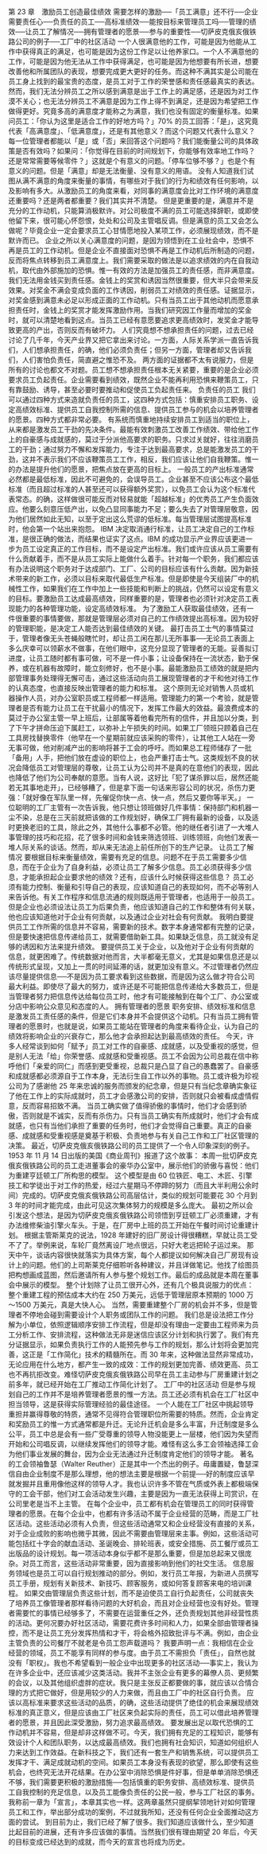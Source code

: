 第 23 章　激励员工创造最佳绩效 
 需要怎样的激励──「员工满意」还不行──企业需要责任心──负责任的员工──高标准绩效──能按目标来管理员工吗──管理的绩效──让员工了解情况──拥有管理者的愿景──参与的重要性──切萨皮克俄亥俄铁路公司的例子──工厂中的社区活动 
 一个人很满意他的工作，可能是因为他能从工作中获得真正的满足，也可能是因为这份工作足以让他养家口。一个人不满意他的工作，可能是因为他无法从工作中获得满足，也可能是因为他想要有所长进，想要改善他和所属团队的表现，想要完成更大更好的任务。而这种不满其实是公司能在员工身上找到的最宝贵的态度，是员工对于工作的荣誉感和责任感最真实的表达。然而，我们无法分辨员工之所以感到满意是出于工作上的满足感，还是因为对工作漠不关心；也无法分辨员工不满意是因为工作上得不到满足，还是因为希望把工作做得更好。究竟多高的满意度才能称之为满意，我们也没有固定的衡量标准。如果问员工：「你认为这里是适合工作的好地方吗？」70% 的员工回答：「是」，这究竟代表「高满意度」、「低满意度」，还是有其他意义？而这个问题又代表什么意义？每一位管理者都能以「是」或「否」来回答这个问题吗？我们能衡量公司的具体政策是否有效吗？如果问：「你觉得在目前的时间规划下，你能够有效率地工作吗？还是常常需要等候零件？」这就是个有意义的问题。「停车位够不够？」也是个有意义的问题。但是「满意」却是无法衡量、没有意义的用语。
 没有人知道我们试图从满不满意的角度来衡量的事情，有哪些对于我们的行为和绩效有任何影响，以及影响有多大。从激励员工的角度来看，对同事的满意度会比对工作环境的满意度还重要吗？还是两者都重要？我们其实并不清楚。
 但是更重要的是，满意并不是充分的工作动机，只能算消极默许。对公司极度不满的员工可能选择辞职，或即使他留下来，很可能心怀怨恨，处处和公司及主管唱反调。但是满意的员工又会怎么做呢？毕竟企业一定会要求员工心甘情愿地投入某项工作，必须展现绩效，而不是默许而已。
 企业之所以关心满意度的问题，是因为领悟到在工业社会中，恐惧不再是员工的工作动机。但是企业不直接面对恐惧不再是工作动机后所制造的问题，反而将焦点转移到员工满意度上。我们需要采取的做法是以追求绩效的内在自我动机，取代由外部施加的恐惧。惟一有效的方法是加强员工的责任感，而非满意度。
 我们无法用金钱买到责任感。金钱上的奖赏和诱因当然很重要，但大半只会带来反效果。对奖金不满会变成负面的工作诱因，削弱员工对绩效的责任感。证据显示，对奖金感到满意未必足以形成正面的工作动机。只有当员工出于其他动机而愿意承担责任时，金钱上的奖赏才能发挥激励作用。当我们研究因工作量而增加的奖金时，就可以清楚地看到这点。当员工已经有意愿要追求更高绩效时，发奖金才能导致更高的产出，否则反而有破坏力。
 人们究竟想不想承担责任的问题，过去已经讨论了几千年，今天产业界又把它拿出来讨论。一方面，人际关系学派一直告诉我们，人们想承担责任，的确，他们必须负责任；但另一方面，管理者却又告诉我们，人们害怕负责任，简直避之惟恐不及。
 两方面的证据都不太有说服力，但是所有的讨论也都文不对题。员工想不想承担责任根本无关紧要，重要的是企业必须要求员工负起责任。企业需要看到绩效，既然企业不能再利用恐惧来鞭策员工，只有靠鼓励、诱导，甚至必要时要推动和促使员工负起责任来。
 负责任的员工 
 我们可以通过四种方式来造就负责任的员工，这四种方式包括：慎重安排员工职务、设定高绩效标准、提供员工自我控制所需的信息、提供员工参与的机会以培养管理者的愿景。四种方式都非常必要。
 有系统而慎重地持续安排员工到适当的职位上，从来都是激发员工干劲的先决条件。最能有效刺激员工改善工作绩效、带给他工作上的自豪感与成就感的，莫过于分派他高要求的职务。只求过关就好，往往消磨员工的干劲；通过努力不懈和发挥能力，专注于达到最高要求，总是能激发员工的干劲，这并不表示我们不应该鞭策员工工作，相反，我们应该让他们自我鞭策。惟一的办法是提升他们的愿景，把焦点放在更高的目标上。
 一般员工的产出标准通常必然都是最低标准，因此不可避免的，会误导员工。企业甚至不应该公布这个最低标准（而且超过标准的人甚至还可以获得额外奖赏），以免员工会认为这个标准代表常态。的确，这样做很可能反而对轻易就能「超越标准」的优秀员工产生负面效应。他要么刻意压低产出，以免凸显同事能力不足；要么失去了对管理层敬意，因为他们居然如此无知，以至于定出这么荒谬的低标准。每当管理层试图提高标准时，他会第一个站出来抱怨。
 IBM 决定取消通行标准，让员工决定自己的工作标准，是很正确的做法，而结果也证实了这点。IBM 的成功显示产业界应该更进一步为员工设定真正的工作目标，而不是设定产出标准。我们或许应该从员工需要有什么贡献着手，而不是从员工实际上能做什么着手。针对每一个职务，我们都应该有办法说明这个职务对于达成部门、工厂、公司的目标应该有什么贡献。因为新技术带来的新工作，必须以目标来取代最低生产标准。但是即使是今天组装厂中的机械性工作，如果我们在工作中加上一些技能和判断上的挑战，仍然可以设定有意义的目标。要激励员工达成最高绩效，同样重要的是，管理者也必须针对决定员工表现能力的各种管理功能，设定高绩效标准。
 为了激励工人获取最佳绩效，还有一件很重要的事情要做，那就是管理层必须对自己的工作绩效提出高标准。因为较好的管理职能，是决定工人能否达到最佳绩效的关键。
 最打击员工士气的事情莫过于，管理者像无头苍蝇般瞎忙时，却让员工闲在那儿无所事事──无论员工表面上多么庆幸可以领薪水不做事，在他们眼中，这充分显现了管理者的无能。妥善拟订进度，让员工随时都有事可做，可不是一件小事；让设备保持在一流状态，勤于保养，或在机器有故障时，能立刻修好，也不是小事。最能激励员工绩效的就是把内部管理事务处理得无懈可击，通过这些活动向员工展现管理者的才干和他对待工作的认真态度，也直接反映出管理者的能力和标准。
 这个原则无论对销售人员或机器操作人员，对办公室职员或工程师都一样适用。管理能力的第一个考验，就是管理者是否有能力让员工在干扰最小的情况下，发挥工作最大的效益。最浪费成本的莫过于办公室主管一早上班后，让部属等着他看完所有的信件，并且加以分类，到了下午才拼命压迫下属赶工，以弥补上午损失的时间。如果工厂领班只顾着自己在工具房找替换零件（他早在一个星期前就应该采购的零件），让其他工人站在一旁无事可做，他对削减产出的影响将甚于工会的呼吁。而如果总工程师储存了一批「备用」人手，把他们放在虚设的职位上，也会严重打击士气。这类规划不良的状况会降低员工对管理层的尊敬，让员工认为公司并不是真的在意他们的表现，因此也降低了他们为公司奉献的意愿。当有人说，这好比「犯了谋杀罪以后，居然还能若无其事地走开」，已经够糟了，但是拿下面一句话来形容公司的状况，杀伤力更强：「就好像在军队里一样，先催促你快一点、快一点，然后又要你等半天。」
 一位聪明的工厂主管有一次告诉我，他只想让领班做好几件事情：保持部门和机器一尘不染，总是在三天前就把该做的工作规划好，确保工厂拥有最新的设备，以及适时更换老旧的工具，除此之外，其他什么事都不必管。他的继任者引进了一大堆人事管理的技巧和花招，花了很多时间和金钱来筛选领班、训练领班，向他们发表一堆人际关系的谈话。然而，却从来无法追上前任所创下的生产记录。
 让员工了解情况 
 要根据目标来衡量绩效，需要有充足的信息。问题不在于员工需要多少信息，而在于企业为了自身利益，必须让员工了解多少信息。员工必须获得多少信息，才能承担起企业要求他的绩效？还有，应该什么时候获得这些信息？ 
 员工必须有能力控制、衡量和引导自己的表现，应该知道自己的表现如何，而不必等别人来告诉他。有关工作程序和信息流通的规则既适用于管理者，也适用于一般员工。
 但是企业也必须设法让员工为后果负责，他应该知道自己的工作和整体有何关联，他也应该知道他对于企业有何贡献，以及通过企业对社会有何贡献。
 我明白要提供员工工作所需的信息并不容易，需要新的技术。数字本身通常都有完整的记录，但是要快速把信息传递给员工，就需要借助新工具。如果缺乏信息，员工就没有足够的诱因和方法来提升绩效。
 要提供员工关于企业，以及他对于企业有何贡献的信息，就更困难了。传统数据对他而言，大半都毫无意义，尤其是如果信息还是以传统形式呈现，又加上一贯的时间延滞的话，就更加没有意义。不过管理者仍然应该尽量提供信息──不是因为员工要求看到这些数据，而是因为这么做才符合公司最大利益。即使尽了最大的努力，或许还是不可能把信息传递给大多数员工，但是当管理者努力把信息传达给每位员工时，他才有可能接触到在每个工厂、办公室或分店中影响公众意见和态度的人。
 拥有管理者的愿景 
 职务安排、绩效标准和信息是激发员工责任感的条件，但是它们本身并不会提供这个动机。只有当员工拥有管理者的愿景时，也就是说，如果员工能站在管理者的角度来看待企业，认为自己的绩效将影响企业的兴衰存亡，那么他才会承担起达到最高绩效的责任。
 今天，许多人经常谈到如何「赋予」员工对工作的自豪感、成就感，以及受重视的感觉，但是别人无法「给」你荣誉感、成就感和受重视感。员工不会因为公司总裁在信中称呼他们「亲爱的同仁」而感到更受重视，总裁只是凸显了自己的愚蠢罢了。自豪感和成就感都必须源自于工作本身，无法衍生自工作以外的事物。员工或许极为珍视公司为了感谢他 25 年来忠诚的服务而颁发的纪念章，但是只有当纪念章确实象征了他在工作上的实际成就时，员工才会感激公司的安排，否则就只会被看成虚情假意，反而容易招致不满。
 当员工确实做了值得骄傲的事情时，他们才会感到骄傲，否则就是不诚实，反而有杀伤力。只有当员工确实有所成就时，他们才会有成就感，也只有当他们承担了重要的任务时，他们才会觉得自己重要。真正的自豪感、成就感和受重视感是奠基于积极、负责地参与有关自己工作和工厂社区管理的决策。
 最近，切萨皮克俄亥俄铁路公司的员工提供了一个令人印象深刻的例子。1953 年 11 月 14 日出版的美国《商业周刊》报道了这个故事： 
 本周一批切萨皮克俄亥俄铁路公司的员工走进董事会的豪华办公室中，展示他们的骄傲与喜悦：他们为重建亨廷顿工厂所构思的模型。
 这个模型是由 60 位铁匠、电工、木匠、引擎技工和学徒出于对工作的热爱，经过六星期马不停蹄的努力（而且大半利用公余时间）完成的。切萨皮克俄亥俄铁路公司高层估计，类似的规划可能要花 30 个月到 3 年的时间才能完成，由此可见这次集体努力的规模是多么庞大。
 最初之所以会引发这个想法，是因为切萨皮克俄亥俄铁路公司领悟到亨廷顿工厂必须重建，才有办法维修柴油引擎火车头。于是，在厂房中上班的员工开始在午餐时间讨论重建计划。
 根据主管斯莱克的说法，1928 年建好的旧厂房设计得很糟糕，早就让员工受不了了。举例来说，车轮厂竟然离设厂地点很远，只好大老远把轮子运过来。
 那天中午，谈话内容很快就落实为具体方案，每个人都提议如何解决自己厂房现有设计上的问题。他们的上司斯莱克仔细聆听各种建议，并且详做笔记。他找了绘图员把构想画成蓝图，然后邀请所有人参与整个规划工作。最后的成品就是本周在董事会中展示的模型。
 整个计划除了让员工很开心外，还有几个极具说服力的优点：整个重建工程的预估成本大约在 250 万美元，远低于管理层原本预期的 1000 万～1500 万美元，真是大快人心。
 当然，需要重建整个厂房的机会并不多，但是管理者不停地会碰到需要设计个人职务或团队工作的问题。
 我们总是设法把工作分解为小单位，依照逻辑顺序安排工作流程，但是却没有理由一定要由工程师来为员工分析工作、安排流程，这种做法无非是迷信应该区分计划和执行罢了。我们有充分证据显示，如果负责执行工作的人能预先参与工作的规划，那么计划将会更加完善，这正是「工作简化」技术的精髓所在。而 30 年来，这种做法显然非常成功，无论应用在什么地方，都产生一致的成效：工作的规划更加完善、绩效更高、员工也不再抗拒改变。难怪切萨皮克俄亥俄铁路公司早在员工主动参与厂房重建计划之前多年，就已经开始在工厂推动工作简化计划了。
 工厂中的社区活动 
 但是参与规划自己的工作并不是培养管理者愿景的惟一方法。员工还必须有机会在工厂社区中担当领导，这是获得实际管理经验的最佳途径。
 一个人能在工厂社区中挑起领导重担并赢得尊敬的特质，通常不见得符合管理职位所需要的特质。然而，企业肯定和奖励员工的惟一方式通常都是升迁。无论升迁机会是多么丰富，升迁制度是多么公平，员工中总是会有一些广受尊重的领导人物没能更上一层楼，他们因为失望而开始和公司唱反调，以继续发挥他们的领导才能。难怪有这么多工会领袖选择工会为他们事业发展的舞台，因为企业无法通过升迁制度肯定他们的领导才能。
 著名的工会领袖鲁瑟（Walter Reuther）正是其中一个杰出的例子。毋庸置疑，鲁瑟深信自由企业制度不是那么理想，他的想法主要是根据一个前提──好的制度应该早就发掘并且重用像他这样的领导人才。我也认识许多不管在气质或外表上都极端保守的工会干部，他们对工会活动发生兴趣，主要是因为一直无法获得上司赏识，在公司里老是当不上主管。
 在每个企业中，员工都有机会在管理员工的同时获得管理者的愿景。在每个企业中，也都有许多活动不属于企业经营的范畴，而是工厂社区活动。这些活动必须有人负责，但这些活动通常又和企业经营没有直接的关系，对于企业成败的影响也微乎其微，因此不需要由管理层来主事。例如，这些活动可能包括红十字会的献血活动、圣诞晚会、排轮班表，或安全措施、员工餐厅或员工出版品的设计规划。每一项活动本身似乎都不是那么重要，但是加总起来又很庞杂。对员工而言，这些活动非常重要，因为直接影响到他们的社交生活。
 信息服务领域也是员工可以自行规划推动的部分。例如，发行员工年报，为新进人员撰写员工手册，规划有关新技术、新技巧、顾客服务，或如何答复顾客来电的培训课程。
 如果交由管理层负责这些计划，而不是迫使员工自行负起责任，公司就丧失了培养员工像管理者那样看待问题的大好机会，而且对企业经营也没有好处。管理者需要忙的事情已经够多了，不需要在运营重任之外，还负责规划其他非经营性质的活动。更何况要办好社区活动，需要花费许多时间和人力，如果全部由管理者操控，而不是让员工充分发挥热情和才干，将会格外招致批评与不满。例如，由企业主管负责的公司餐厅不就老是令员工怨声载道吗？ 
 我要声明一点：我相信在企业经营的领域，员工不能享有同样的参与度。由于员工不需担负「责任」，自然也就没有「职权」。我也不希望看到一般企业中出现更多的社区活动──事实上，我认为在许多企业中，还应该减少这类活动。我并不主张企业有更多的幕僚人员、更频繁的会议，以及其他组织虚胖的症状。我只是主张反正都要做的事，就应该以合情合理的方式把它做好，但是用较少的人力来做，而且由工厂中的社区自行负责。
 应该以高标准来要求这些活动的品质，的确，这些活动提供了绝佳的机会来展现绩效标准的真正意义，但是应该由工厂社区来负起实际的责任，员工可以借此培养管理者的愿景，并且因此深受激励，努力追求最高绩效。
 要发展出足以取代恐惧的工作动机并不容易，但是却非这样做不可。今天，我们拥有充足的工程知识，能够有效设计个人和团队职务，以达成最高绩效。我们也拥有社会知识，知道如何组织人力来达到工作效益。在新科技之下，我们还有一套生产和销售系统，可以提供员工发挥才干、满足成就动机的空间。如果员工本身没有表现的欲望，那么即使有这些机会，也终究无法开花结果。在办公室中消除恐惧是件好事，但是单单消除恐惧还不够，我们需要更积极的激励措施──包括慎重的职务安排、高绩效标准、提供员工自我控制的充足信息，以及员工能像负责任的公民一般，参与工厂社区的事务。
 我称前一章为「宣言」，本章其实也一样。这两章虽然只提纲挈领地针对如何管理员工和工作，举出部分成功的案例，不过就我所知，还没有任何企业全面推动这方面的尝试。
 到目前为止，我们已经了解了很多。我们知道应该做什么，至少知道比起目前的进展，还有许多应该做的事情。当然我们很有理由期望 20 年后，今天的目标变成已经达到的成就，而今天的宣言也将成为历史。